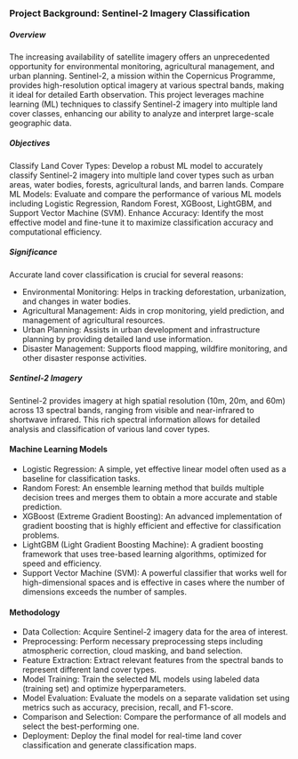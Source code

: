 ### Project Background: Sentinel-2 Imagery Classification
##### Overview
The increasing availability of satellite imagery offers an unprecedented opportunity for environmental monitoring, agricultural management, and urban planning. Sentinel-2, a mission within the Copernicus Programme, provides high-resolution optical imagery at various spectral bands, making it ideal for detailed Earth observation. This project leverages machine learning (ML) techniques to classify Sentinel-2 imagery into multiple land cover classes, enhancing our ability to analyze and interpret large-scale geographic data.

##### Objectives
Classify Land Cover Types: Develop a robust ML model to accurately classify Sentinel-2 imagery into multiple land cover types such as urban areas, water bodies, forests, agricultural lands, and barren lands.
Compare ML Models: Evaluate and compare the performance of various ML models including Logistic Regression, Random Forest, XGBoost, LightGBM, and Support Vector Machine (SVM).
Enhance Accuracy: Identify the most effective model and fine-tune it to maximize classification accuracy and computational efficiency.


##### Significance
Accurate land cover classification is crucial for several reasons:

- Environmental Monitoring: Helps in tracking deforestation, urbanization, and changes in water bodies.
- Agricultural Management: Aids in crop monitoring, yield prediction, and management of agricultural resources.
- Urban Planning: Assists in urban development and infrastructure planning by providing detailed land use information.
- Disaster Management: Supports flood mapping, wildfire monitoring, and other disaster response activities.

##### Sentinel-2 Imagery
Sentinel-2 provides imagery at high spatial resolution (10m, 20m, and 60m) across 13 spectral bands, ranging from visible and near-infrared to shortwave infrared. This rich spectral information allows for detailed analysis and classification of various land cover types.

#### Machine Learning Models
- Logistic Regression: A simple, yet effective linear model often used as a baseline for classification tasks.
- Random Forest: An ensemble learning method that builds multiple decision trees and merges them to obtain a more accurate and stable prediction.
- XGBoost (Extreme Gradient Boosting): An advanced implementation of gradient boosting that is highly efficient and effective for classification problems.
- LightGBM (Light Gradient Boosting Machine): A gradient boosting framework that uses tree-based learning algorithms, optimized for speed and efficiency.
- Support Vector Machine (SVM): A powerful classifier that works well for high-dimensional spaces and is effective in cases where the number of dimensions exceeds the number of samples.

#### Methodology
- Data Collection: Acquire Sentinel-2 imagery data for the area of interest.
- Preprocessing: Perform necessary preprocessing steps including atmospheric correction, cloud masking, and band selection.
- Feature Extraction: Extract relevant features from the spectral bands to represent different land cover types.
- Model Training: Train the selected ML models using labeled data (training set) and optimize hyperparameters.
- Model Evaluation: Evaluate the models on a separate validation set using metrics such as accuracy, precision, recall, and F1-score.
- Comparison and Selection: Compare the performance of all models and select the best-performing one.
- Deployment: Deploy the final model for real-time land cover classification and generate classification maps.
